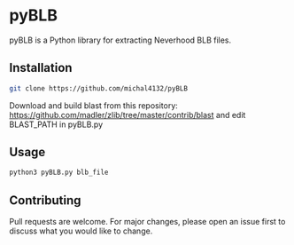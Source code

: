 # pyBLB

pyBLB is a Python library for extracting Neverhood BLB files.

## Installation
```bash
git clone https://github.com/michal4132/pyBLB
```

Download and build blast from this repository:
https://github.com/madler/zlib/tree/master/contrib/blast
and edit BLAST_PATH in pyBLB.py



## Usage

```bash
python3 pyBLB.py blb_file
```

## Contributing
Pull requests are welcome. For major changes, please open an issue first to discuss what you would like to change.
